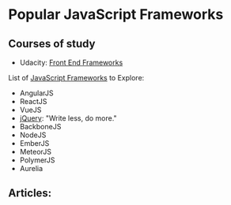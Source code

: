 # Popular JavaScript Frameworks

## Courses of study
* Udacity: [Front End Frameworks](https://www.udacity.com/course/front-end-frameworks--ud894)

List of [JavaScript Frameworks](https://www.edureka.co/blog/top-10-javascript-frameworks/) to Explore: 
- AngularJS
- ReactJS
- VueJS
- [jQuery](): "Write less, do more." 
- BackboneJS
- NodeJS
- EmberJS
- MeteorJS
- PolymerJS
- Aurelia

## Articles: 
